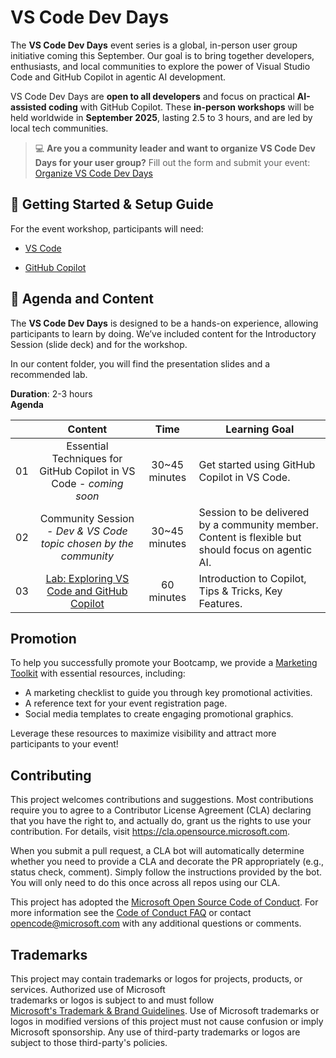 # VS Code Dev Days 
 
The **VS Code Dev Days** event series is a global, in-person user group initiative coming this September. Our goal is to bring together developers, enthusiasts, and local communities to explore the power of Visual Studio Code and GitHub Copilot in agentic AI development. 
 
VS Code Dev Days are **open to all developers** and focus on practical **AI-assisted coding** with GitHub Copilot. These **in-person workshops** will be held worldwide in **September 2025**, lasting 2.5 to 3 hours, and are led by local tech communities.

> 💻 **Are you a community leader and want to organize VS Code Dev Days for your user group?** Fill out the form and submit your event:  [Organize VS Code Dev Days](https://aka.ms/organize-vscode-devdays)
 
## 🌱 Getting Started & Setup Guide 

For the event workshop, participants will need: 

- [VS Code](https://code.visualstudio.com/download) 

- [GitHub Copilot](https://github.com/features/copilot) 


## 📂 Agenda and Content 
 
The **VS Code Dev Days** is designed to be a hands-on experience, allowing participants to learn by doing. We’ve included content for the Introductory Session (slide deck) and for the workshop. 
 
In our content folder, you will find the presentation slides and a recommended lab.   

**Duration**: 2-3 hours  
**Agenda** 

|       |              Content             |                       Time                       |                     Learning Goal                 | 
| :---: | :------------------------------------: | :---------------------------------------------------------: | ----------------------------------------------------------- | 
| 01 | Essential Techniques for GitHub Copilot in VS Code - *coming soon* | 30~45 minutes |  Get started using GitHub Copilot in VS Code.                    | 
| 02 | Community Session - *Dev & VS Code topic chosen by the community* | 30~45 minutes  |  Session to be delivered by a community member. Content is flexible but should focus on agentic AI.                    | 
| 03 | [Lab: Exploring VS Code and GitHub Copilot](https://github.com/github-samples/pets-workshop/tree/main) | 60 minutes |  Introduction to Copilot, Tips & Tricks, Key Features.                    | 
 
## Promotion 
To help you successfully promote your Bootcamp, we provide a [Marketing Toolkit](marketing) with essential resources, including: 
 
- A marketing checklist to guide you through key promotional activities. 
- A reference text for your event registration page. 
- Social media templates to create engaging promotional graphics. 
 
Leverage these resources to maximize visibility and attract more participants to your event!  
 
 
## Contributing 
 
This project welcomes contributions and suggestions.  Most contributions require you to agree to a 
Contributor License Agreement (CLA) declaring that you have the right to, and actually do, grant us 
the rights to use your contribution. For details, visit https://cla.opensource.microsoft.com. 
 
When you submit a pull request, a CLA bot will automatically determine whether you need to provide 
a CLA and decorate the PR appropriately (e.g., status check, comment). Simply follow the instructions 
provided by the bot. You will only need to do this once across all repos using our CLA. 
 
This project has adopted the [Microsoft Open Source Code of Conduct](https://opensource.microsoft.com/codeofconduct/). 
For more information see the [Code of Conduct FAQ](https://opensource.microsoft.com/codeofconduct/faq/) or 
contact [opencode@microsoft.com](mailto:opencode@microsoft.com) with any additional questions or comments. 
 
## Trademarks 
 
This project may contain trademarks or logos for projects, products, or services. Authorized use of Microsoft  
trademarks or logos is subject to and must follow  
[Microsoft's Trademark & Brand Guidelines](https://www.microsoft.com/en-us/legal/intellectualproperty/trademarks/usage/general). 
Use of Microsoft trademarks or logos in modified versions of this project must not cause confusion or imply Microsoft sponsorship. 
Any use of third-party trademarks or logos are subject to those third-party's policies. 
